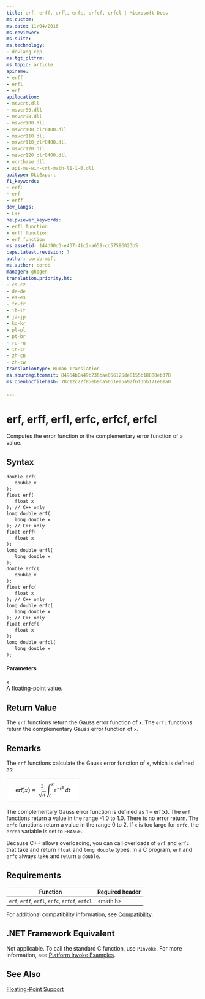 ```yaml
---
title: erf, erff, erfl, erfc, erfcf, erfcl | Microsoft Docs
ms.custom: 
ms.date: 11/04/2016
ms.reviewer: 
ms.suite: 
ms.technology:
- devlang-cpp
ms.tgt_pltfrm: 
ms.topic: article
apiname:
- erff
- erfl
- erf
apilocation:
- msvcrt.dll
- msvcr80.dll
- msvcr90.dll
- msvcr100.dll
- msvcr100_clr0400.dll
- msvcr110.dll
- msvcr110_clr0400.dll
- msvcr120.dll
- msvcr120_clr0400.dll
- ucrtbase.dll
- api-ms-win-crt-math-l1-1-0.dll
apitype: DLLExport
f1_keywords:
- erfl
- erf
- erff
dev_langs:
- C++
helpviewer_keywords:
- erfl function
- erff function
- erf function
ms.assetid: 144d90d3-e437-41c2-a659-cd57596023b5
caps.latest.revision: 7
author: corob-msft
ms.author: corob
manager: ghogen
translation.priority.ht:
- cs-cz
- de-de
- es-es
- fr-fr
- it-it
- ja-jp
- ko-kr
- pl-pl
- pt-br
- ru-ru
- tr-tr
- zh-cn
- zh-tw
translationtype: Human Translation
ms.sourcegitcommit: 84964b0a49b236bae056125de8155b18880eb378
ms.openlocfilehash: 78c12c22f85eb9ba50b1ea5a92f6f3bb171e01a0

---
```

# erf, erff, erfl, erfc, erfcf, erfcl
Computes the error function or the complementary error function of a value.  
  
## Syntax  
  
```  
double erf(  
   double x  
);  
float erf(  
   float x  
); // C++ only  
long double erf(  
   long double x  
); // C++ only  
float erff(  
   float x  
);  
long double erfl(  
   long double x  
);  
double erfc(  
   double x  
);  
float erfc(  
   float x  
); // C++ only  
long double erfc(  
   long double x  
); // C++ only  
float erfcf(  
   float x  
);  
long double erfcl(  
   long double x  
);  
```  
  
#### Parameters  
 `x`  
 A floating-point value.  
  
## Return Value  
 The `erf` functions return the Gauss error function of `x`. The `erfc` functions return the complementary Gauss error function of `x`.  
  
## Remarks  
 The `erf` functions calculate the Gauss error function of x, which is defined as:  
  
 ![The error function of x](../../c-runtime-library/reference/media/crt_erf_formula.PNG "CRT_erf_formula")  
  
 The complementary Gauss error function is defined as 1 – erf(x). The `erf` functions return a value in the range -1.0 to 1.0. There is no error return. The `erfc` functions return a value in the range 0 to 2. If `x` is too large for `erfc`, the `errno` variable is set to `ERANGE`.  
  
 Because C++ allows overloading, you can call overloads of `erf` and `erfc` that take and return `float` and `long double` types. In a C program, `erf` and `erfc` always take and return a `double`.  
  
## Requirements  
  
|Function|Required header|  
|--------------|---------------------|  
|`erf`, `erff`, `erfl`, `erfc`, `erfcf`, `erfcl`|\<math.h>|  
  
 For additional compatibility information, see [Compatibility](../../c-runtime-library/compatibility.md).  
  
## .NET Framework Equivalent  
 Not applicable. To call the standard C function, use `PInvoke`. For more information, see [Platform Invoke Examples](http://msdn.microsoft.com/Library/15926806-f0b7-487e-93a6-4e9367ec689f).  
  
## See Also  
 [Floating-Point Support](../../c-runtime-library/floating-point-support.md)


<!--HONumber=Jan17_HO1-->


